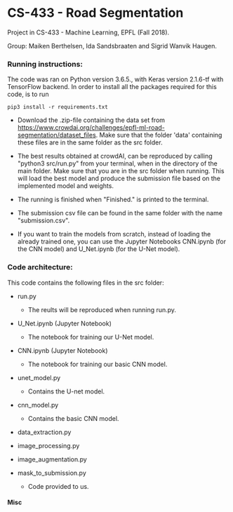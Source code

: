 # CS-433 - Road Segmentation
Project in CS-433 - Machine Learning, EPFL (Fall 2018).

Group: Maiken Berthelsen, Ida Sandsbraaten and Sigrid Wanvik Haugen.




### Running instructions:

The code was ran on Python version 3.6.5., with Keras version 2.1.6-tf with TensorFlow backend. In order to install all the packages required for this code, is to run

```
pip3 install -r requirements.txt
```


- Download the .zip-file containing the data set from https://www.crowdai.org/challenges/epfl-ml-road-segmentation/dataset_files. Make sure that the folder 'data' containing these files are in the same folder as the src folder.

- The best results obtained at crowdAI, can be reproduced by calling "python3 src/run.py" from your terminal, when in the directory of the main folder. Make sure that you are in the src folder when running. This will load the best model and produce the submission file based on the implemented model and weights.

- The running is finished when "Finished." is printed to the terminal.

- The submission csv file can be found in the same folder with the name "submission.csv".

- If you want to train the models from scratch, instead of loading the already trained one, you can use the Jupyter Notebooks CNN.ipynb (for the CNN model) and U_Net.ipynb (for the U-Net model).




### Code architecture:
This code contains the following files in the src folder:

* run.py 

	- The reults will be reproduced when running run.py.
	
	
* U_Net.ipynb (Jupyter Notebook)

	- The notebook for training our U-Net model.


* CNN.ipynb (Jupyter Notebook)

	- The notebook for training our basic CNN model.
	
	
* unet_model.py

	- Contains the U-net model.


* cnn_model.py

	- Contains the basic CNN model.


* data_extraction.py


* image_processing.py


* image_augmentation.py
	
	
* mask_to_submission.py

	- Code provided to us.
	




#### Misc



